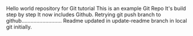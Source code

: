 Hello world repository for Git tutorial 
This is an example Git Repo 
It's build step by step 
It now includes Github.
Retrying git push branch to github...........................
Readme updated in update-readme branch in local git initially.